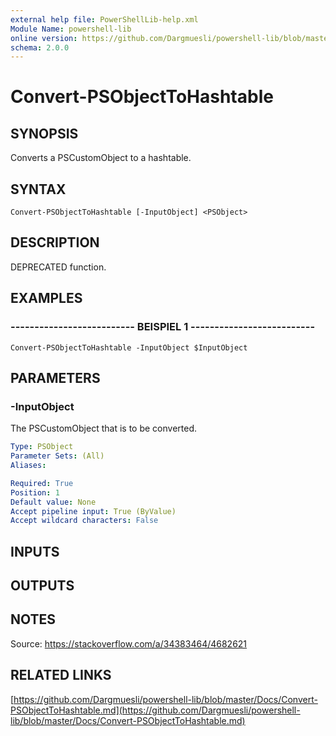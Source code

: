 ```yaml
---
external help file: PowerShellLib-help.xml
Module Name: powershell-lib
online version: https://github.com/Dargmuesli/powershell-lib/blob/master/Docs/Convert-PSObjectToHashtable.md
schema: 2.0.0
---
```


# Convert-PSObjectToHashtable

## SYNOPSIS
Converts a PSCustomObject to a hashtable.

## SYNTAX

```
Convert-PSObjectToHashtable [-InputObject] <PSObject>
```

## DESCRIPTION
DEPRECATED function.

## EXAMPLES

### -------------------------- BEISPIEL 1 --------------------------
```
Convert-PSObjectToHashtable -InputObject $InputObject
```

## PARAMETERS

### -InputObject
The PSCustomObject that is to be converted.

```yaml
Type: PSObject
Parameter Sets: (All)
Aliases: 

Required: True
Position: 1
Default value: None
Accept pipeline input: True (ByValue)
Accept wildcard characters: False
```

## INPUTS

## OUTPUTS

## NOTES
Source: https://stackoverflow.com/a/34383464/4682621

## RELATED LINKS

[https://github.com/Dargmuesli/powershell-lib/blob/master/Docs/Convert-PSObjectToHashtable.md](https://github.com/Dargmuesli/powershell-lib/blob/master/Docs/Convert-PSObjectToHashtable.md)

